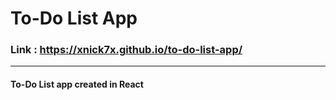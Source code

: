 # To-Do List App

### Link : https://xnick7x.github.io/to-do-list-app/
---
#### To-Do List app created in React
